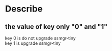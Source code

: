# Describe
## the value of key only "0" and "1" 
key 0 is do not upgrade ssmgr-tiny  
key 1 is upgrade ssmgr-tiny

